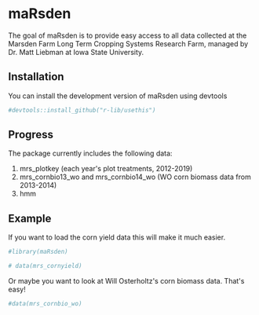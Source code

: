
<!-- README.md is generated from README.Rmd. Please edit that file -->
maRsden
=======

<!-- badges: start -->
<!-- badges: end -->
The goal of maRsden is to provide easy access to all data collected at the Marsden Farm Long Term Cropping Systems Research Farm, managed by Dr. Matt Liebman at Iowa State University.

Installation
------------

You can install the development version of maRsden using devtools

``` r
#devtools::install_github("r-lib/usethis")
```

Progress
--------

The package currently includes the following data:

1.  mrs\_plotkey (each year's plot treatments, 2012-2019)
2.  mrs\_cornbio13\_wo and mrs\_cornbio14\_wo (WO corn biomass data from 2013-2014)
3.  hmm

Example
-------

If you want to load the corn yield data this will make it much easier.

``` r
#library(maRsden)

# data(mrs_cornyield)
```

Or maybe you want to look at Will Osterholtz's corn biomass data. That's easy!

``` r
#data(mrs_cornbio_wo)
```
